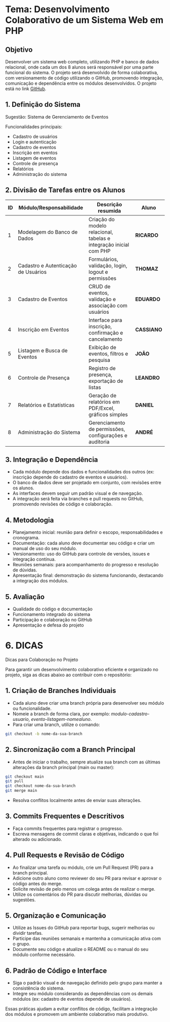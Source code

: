 # Tema: Desenvolvimento Colaborativo de um Sistema Web em PHP #

## Objetivo ##

Desenvolver um sistema web completo, utilizando PHP e banco de dados relacional, onde cada um dos 8 alunos será responsável por uma parte funcional do sistema. O projeto será desenvolvido de forma colaborativa, com versionamento de código utilizando o GitHub, promovendo integração, comunicação e dependência entre os módulos desenvolvidos. O projeto está no link [GitHub](https://github.com/luiscla1987/cedup-info3).

## 1. Definição do Sistema ##

Sugestão: Sistema de Gerenciamento de Eventos

Funcionalidades principais:
- Cadastro de usuários
- Login e autenticação
- Cadastro de eventos
- Inscrição em eventos
- Listagem de eventos
- Controle de presença
- Relatórios
- Administração do sistema

## 2. Divisão de Tarefas entre os Alunos ##

| ID | Módulo/Responsabilidade | Descrição resumida  | Aluno |
| ------------- | ------------- |------------- | ------------- |
| 1	| Modelagem do Banco de Dados |	Criação do modelo relacional, tabelas e integração inicial com PHP | **RICARDO**  |
| 2	| Cadastro e Autenticação de Usuários |	Formulários, validação, login, logout e permissões  | **THOMAZ**  |
| 3	| Cadastro de Eventos |	CRUD de eventos, validação e associação com usuários | **EDUARDO**  |
| 4	| Inscrição em Eventos | Interface para inscrição, confirmação e cancelamento  | **CASSIANO**  |
| 5	| Listagem e Busca de Eventos |	Exibição de eventos, filtros e pesquisa  |  **JOÃO**  |
| 6	| Controle de Presença | Registro de presença, exportação de listas  |  **LEANDRO**  |
| 7	| Relatórios e Estatísticas | Geração de relatórios em PDF/Excel, gráficos simples |  **DANIEL**  |
| 8	| Administração do Sistema | Gerenciamento de permissões, configurações e auditoria  |  **ANDRÉ**  |

## 3. Integração e Dependência ##

- Cada módulo depende dos dados e funcionalidades dos outros (ex: inscrição depende do cadastro de eventos e usuários).
- O banco de dados deve ser projetado em conjunto, com revisões entre os alunos.
- As interfaces devem seguir um padrão visual e de navegação.
- A integração será feita via branches e pull requests no GitHub, promovendo revisões de código e colaboração.

## 4. Metodologia ##
- Planejamento inicial: reunião para definir o escopo, responsabilidades e cronograma.
- Documentação: cada aluno deve documentar seu código e criar um manual de uso do seu módulo.
- Versionamento: uso do GitHub para controle de versões, issues e integração contínua.
- Reuniões semanais: para acompanhamento do progresso e resolução de dúvidas.
- Apresentação final: demonstração do sistema funcionando, destacando a integração dos módulos.

## 5. Avaliação ##
- Qualidade do código e documentação
- Funcionamento integrado do sistema
- Participação e colaboração no GitHub
- Apresentação e defesa do projeto



# 6. DICAS #

Dicas para Colaboração no Projeto

Para garantir um desenvolvimento colaborativo eficiente e organizado no projeto, siga as dicas abaixo ao contribuir com o repositório:

## 1. Criação de Branches Individuais ##
- Cada aluno deve criar uma branch própria para desenvolver seu módulo ou funcionalidade.
- Nomeie a branch de forma clara, por exemplo: _modulo-cadastro-usuario_, _evento-listagem-nomealuno_.
- Para criar uma branch, utilize o comando:

```bash
git checkout -b nome-da-sua-branch
```

## 2. Sincronização com a Branch Principal ##

- Antes de iniciar o trabalho, sempre atualize sua branch com as últimas alterações da branch principal (main ou master):

```bash
git checkout main
git pull
git checkout nome-da-sua-branch
git merge main
```
- Resolva conflitos localmente antes de enviar suas alterações.

## 3. Commits Frequentes e Descritivos ## 
- Faça commits frequentes para registrar o progresso.
- Escreva mensagens de commit claras e objetivas, indicando o que foi alterado ou adicionado.

## 4. Pull Requests e Revisão de Código ## 
- Ao finalizar uma tarefa ou módulo, crie um Pull Request (PR) para a branch principal.
- Adicione outro aluno como reviewer do seu PR para revisar e aprovar o código antes do merge.
- Solicite revisão de pelo menos um colega antes de realizar o merge.
- Utilize os comentários do PR para discutir melhorias, dúvidas ou sugestões.

## 5. Organização e Comunicação ##
- Utilize as Issues do GitHub para reportar bugs, sugerir melhorias ou dividir tarefas.
- Participe das reuniões semanais e mantenha a comunicação ativa com o grupo.
- Documente seu código e atualize o README ou o manual do seu módulo conforme necessário.

## 6. Padrão de Código e Interface ##
- Siga o padrão visual e de navegação definido pelo grupo para manter a consistência do sistema.
- Integre seu módulo considerando as dependências com os demais módulos (ex: cadastro de eventos depende de usuários).


Essas práticas ajudam a evitar conflitos de código, facilitam a integração dos módulos e promovem um ambiente colaborativo mais produtivo.

